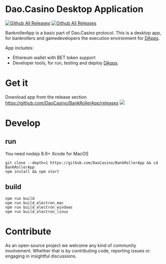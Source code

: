 # Dao.Casino Desktop Application
[![Github All Releases](https://img.shields.io/github/downloads/DaoCasino/BankRollerApp/total.svg)]()
[![Github All Releases](https://img.shields.io/github/release/DaoCasino/BankRollerApp/all.svg)]()


BankrollerApp is a basic part of Dao.Casino protocol. This is a desktop app, for bankrollers and gamedevelopers the execution environment for [DApps](https://github.com/DaoCasino/BankRollerApp/tree/master/DApps).

App includes:
 * Ethereum wallet with BET token support
 * Developer tools, for run, testing and deploy [DApps](https://github.com/DaoCasino/BankRollerApp/tree/master/DApps).

# Get it
Download app from the release section https://github.com/DaoCasino/BankRollerApp/releases
<img src="https://raw.githubusercontent.com/DaoCasino/BankRollerApp/master/public/assets/img/mac_screenshot.png">

# Develop
## run
You need nodejs 8.9+
Xcode for MacOS
```
git clone --depth=1 https://github.com/DaoCasino/BankRollerApp && cd BankRollerApp
npm install && npm start
```

## build
``` 
npm run build
npm run build_electron_mac
npm run build_electron_windows
npm run build_electron_linux
```


# Contribute
As an open-source project we welcome any kind of community involvement. Whether that is by contributing code, reporting issues or engaging in insightful discussions.
